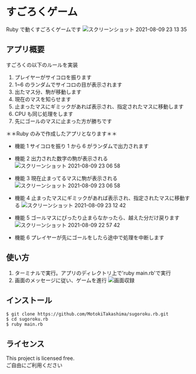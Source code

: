 # すごろくゲーム

Ruby で動くすごろくゲームです
![スクリーンショット 2021-08-09 23 13 35](https://user-images.githubusercontent.com/78095577/128721281-c76a1683-398f-464d-b931-2a99d0ffce74.png)

## アプリ概要

すごろくの以下のルールを実装

1. プレイヤーがサイコロを振ります
2. 1~6 のランダムでサイコロの目が表示されます
3. 出たマス分、駒が移動します
4. 現在のマスを知らせます
5. 止まったマスにギミックがあれば表示され、指定されたマスに移動します
6. CPU も同じ処理をします
7. 先にゴールのマスに止まった方が勝ちです

＊＊Ruby のみで作成したアプリとなります＊＊

- 機能 1 サイコロを振り 1 から 6 がランダムで出力されます

- 機能 2 出力された数字の駒が表示される
  ![スクリーンショット 2021-08-09 23 06 58](https://user-images.githubusercontent.com/78095577/128719941-ed43e5a1-d186-41bb-90f6-9c78d7edf49e.png)

- 機能 3 現在止まってるマスに駒が表示される
  ![スクリーンショット 2021-08-09 23 06 58](https://user-images.githubusercontent.com/78095577/128719941-ed43e5a1-d186-41bb-90f6-9c78d7edf49e.png)

- 機能 4 止まったマスにギミックがあれば表示され、指定されたマスに移動する
  ![スクリーンショット 2021-08-09 23 12 42](https://user-images.githubusercontent.com/78095577/128721190-3497c329-09f5-4087-a97f-8bd9e7189058.png)

- 機能 5 ゴールマスにぴったり止まらなかったら、越えた分だけ戻ります
  ![スクリーンショット 2021-08-09 22 57 42](https://user-images.githubusercontent.com/78095577/128719376-796a5cfa-221f-479e-b11e-b12943242a79.png)

- 機能 6 プレイヤーが先にゴールをしたら途中で処理を中断します

## 使い方

1. ターミナルで実行。アプリのディレクトリ上で'ruby main.rb'で実行
2. 画面のメッセージに従い、ゲームを進行
   ![画面収録](https://user-images.githubusercontent.com/78095577/128617705-1799cd8c-d6e4-4245-9831-aa2a5f374574.gif)

## インストール

```
$ git clone https://github.com/MotokiTakashima/sugoroku.rb.git
$ cd sugoroku.rb
$ ruby main.rb
```

## ライセンス

This project is licensed free.  
ご自由にご利用ください

